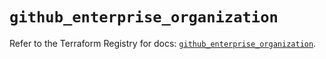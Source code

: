 # `github_enterprise_organization`

Refer to the Terraform Registry for docs: [`github_enterprise_organization`](https://registry.terraform.io/providers/integrations/github/6.7.5/docs/resources/enterprise_organization).
